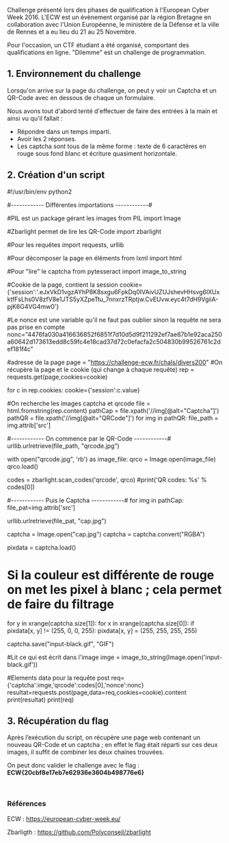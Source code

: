 Challenge présenté lors des phases de qualification à l'European Cyber Week 2016. L'ECW est un évènement organisé par la région Bretagne en collaboration avec l'Union Européenne, le ministère de la Défense et la ville de Rennes et a eu lieu du 21 au 25 Novembre.

Pour l'occasion, un CTF étudiant a été organisé, comportant des qualifications en ligne. "Dilemme" est un challenge de programmation.

<h2><strong>1. Environnement du challenge</strong></h2>
Lorsqu'on arrive sur la page du challenge, on peut y voir un Captcha et un QR-Code avec en dessous de chaque un formulaire.

Nous avons tout d'abord tenté d'effectuer de faire des entrées à la main et ainsi vu qu'il fallait :
<ul>
 	<li>Répondre dans un temps imparti.</li>
 	<li>Avoir les 2 réponses.</li>
 	<li>Les captcha sont tous de la même forme : texte de 6 caractères en rouge sous fond blanc et écriture quasiment horizontale.</li>
</ul>
<h2><strong>2. Création d'un script
</strong></h2>

#!/usr/bin/env python2

#------------ Différentes importations ------------#

#PIL est un package gérant les images
from PIL import Image

#Zbarlight permet de lire les QR-Code
import zbarlight

#Pour les requêtes
import requests, urllib

#Pour décomposer la page en éléments
from lxml import html

#Pour "lire" le captcha
from  pytesseract import image_to_string


#Cookie de la page, contient la session
cookie={'session':'.eJxVkD1vgzAYhP8K8sxgu6FpkDq0IVAivUZUJshevHHsvg6lXUxktfFsLhs0V8zfV8e1JTS5yXZpeTtu_7nnxrzTRptjw.CvEUvw.eyc4t7dH9VgiiA-pjK6G4VG4mw0'}

#Le nonce est une variable qu'il ne faut pas oublier sinon la requête ne sera pas prise en compte
nonc="4476fa030a416636852f6851f7d10d5d9f211292ef7ae87b1e92aca250a60642d173613edd8c59fc4e18cad37d72c0efacfa2c504830b99526761c2def181f4c"

#adresse de la page
page = "https://challenge-ecw.fr/chals/divers200"
#On récupère la page et le cookie (qui change à chaque requête)
rep = requests.get(page,cookies=cookie)

for c in rep.cookies:
    cookie={'session':c.value}

#On recherche les images captcha et qrcode
file = html.fromstring(rep.content)
pathCap = file.xpath('//img[@alt="Captcha"]')
pathQR = file.xpath('//img[@alt="QRCode"]')
for img in pathQR:
    file_path = img.attrib['src']


#------------ On commence par le QR-Code ------------#
urllib.urlretrieve(file_path, "qrcode.jpg")

with open("qrcode.jpg", 'rb') as image_file:
    qrco = Image.open(image_file)
    qrco.load()

codes = zbarlight.scan_codes('qrcode', qrco)
#print('QR codes: %s' % codes[0])


#------------ Puis le Captcha ------------#
for img in pathCap:
    file_pat=img.attrib['src']

urllib.urlretrieve(file_pat, "cap.jpg")

captcha = Image.open("cap.jpg")
captcha = captcha.convert("RGBA")

pixdata = captcha.load()

# Si la couleur est différente de rouge on met les pixel à blanc ; cela permet de faire du filtrage
for y in xrange(captcha.size[1]):
    for x in xrange(captcha.size[0]):
        if pixdata[x, y] != (255, 0, 0, 255):
            pixdata[x, y] = (255, 255, 255, 255)

captcha.save("input-black.gif", "GIF")

#Lit ce qui est écrit dans l'image
imge = image_to_string(Image.open('input-black.gif'))


#Elements data pour la requête post
req={'captcha':imge,'qrcode':codes[0],'nonce':nonc}
resultat=requests.post(page,data=req,cookies=cookie).content
print(resultat)
print(req)

<h2><strong>3. Récupération du flag</strong></h2>
Après l’exécution du script, on récupère une page web contenant un nouveau QR-Code et un captcha ; en effet le flag était réparti sur ces deux images, il suffit de combiner les deux chaines trouvées.

On peut donc valider le challenge avec le flag : <strong>ECW{20cbf8e17eb7e62936e3604b498776e6}</strong>

&nbsp;
<h3>Références</h3>
ECW : <a href="https://european-cyber-week.eu/">https://european-cyber-week.eu/</a>

Zbarligth : <a href="https://github.com/Polyconseil/zbarlight">https://github.com/Polyconseil/zbarlight </a>
